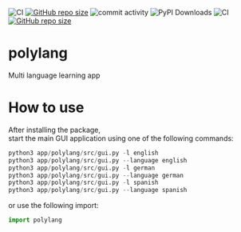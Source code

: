 ![CI](https://github.com/TheNewThinkTank/AACT-Analysis/actions/workflows/wf.yml/badge.svg)
[![GitHub repo size](https://img.shields.io/github/repo-size/TheNewThinkTank/AACT-Analysis?style=flat&logo=github&logoColor=whitesmoke&label=Repo%20Size)](https://github.com/TheNewThinkTank/AACT-Analysis/archive/refs/heads/main.zip)
![commit activity](https://img.shields.io/github/commit-activity/m/TheNewThinkTank/polylang)
![PyPI Downloads](https://img.shields.io/pypi/dm/polylang)
![CI](https://github.com/TheNewThinkTank/polylang/actions/workflows/wf.yml/badge.svg)
[![GitHub repo size](https://img.shields.io/github/repo-size/TheNewThinkTank/polylang?style=flat&logo=github&logoColor=whitesmoke&label=Repo%20Size)](https://github.com/TheNewThinkTank/polylang/archive/refs/heads/main.zip)
# polylang
Multi language learning app

# How to use
After installing the package,<br>
start the main GUI application using one of the following commands:

```Python
python3 app/polylang/src/gui.py -l english
python3 app/polylang/src/gui.py --language english
python3 app/polylang/src/gui.py -l german
python3 app/polylang/src/gui.py --language german
python3 app/polylang/src/gui.py -l spanish
python3 app/polylang/src/gui.py --language spanish
```

or use the following import:

```Python
import polylang
```

<!--
pypi packaging commands:

python3 setup.py bdist_wheel sdist
pip install .
twine check dist/*
twine upload dist/*
-->
